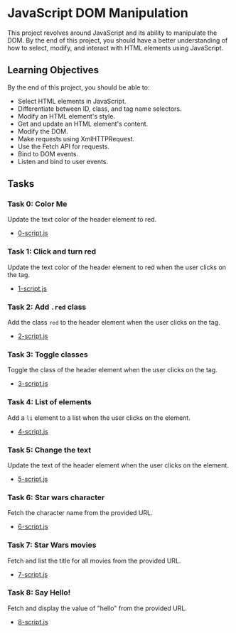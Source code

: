 # JavaScript DOM Manipulation

This project revolves around JavaScript and its ability to manipulate the DOM. By the end of this project, you should have a better understanding of how to select, modify, and interact with HTML elements using JavaScript.

## Learning Objectives

By the end of this project, you should be able to:

- Select HTML elements in JavaScript.
- Differentiate between ID, class, and tag name selectors.
- Modify an HTML element's style.
- Get and update an HTML element's content.
- Modify the DOM.
- Make requests using XmlHTTPRequest.
- Use the Fetch API for requests.
- Bind to DOM events.
- Listen and bind to user events.


## Tasks

### Task 0: Color Me
Update the text color of the header element to red.

- [0-script.js](holbertonschool-higher_level_programming/javascript-dom_manipulation/0-script.js)

### Task 1: Click and turn red
Update the text color of the header element to red when the user clicks on the tag.

- [1-script.js](holbertonschool-higher_level_programming/javascript-dom_manipulation/1-script.js)

### Task 2: Add `.red` class
Add the class `red` to the header element when the user clicks on the tag.

- [2-script.js](holbertonschool-higher_level_programming/javascript-dom_manipulation/2-script.js)

### Task 3: Toggle classes
Toggle the class of the header element when the user clicks on the tag.

- [3-script.js](holbertonschool-higher_level_programming/javascript-dom_manipulation/3-script.js)

### Task 4: List of elements
Add a `li` element to a list when the user clicks on the element.

- [4-script.js](holbertonschool-higher_level_programming/javascript-dom_manipulation/4-script.js)

### Task 5: Change the text
Update the text of the header element when the user clicks on the element.

- [5-script.js](holbertonschool-higher_level_programming/javascript-dom_manipulation/5-script.js)

### Task 6: Star wars character
Fetch the character name from the provided URL.

- [6-script.js](holbertonschool-higher_level_programming/javascript-dom_manipulation/6-script.js)

### Task 7: Star Wars movies
Fetch and list the title for all movies from the provided URL.

- [7-script.js](holbertonschool-higher_level_programming/javascript-dom_manipulation/7-script.js)

### Task 8: Say Hello!
Fetch and display the value of "hello" from the provided URL.

- [8-script.js](holbertonschool-higher_level_programming/javascript-dom_manipulation/8-script.js)
